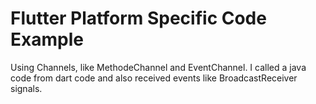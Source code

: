 # Flutter Platform Specific Code Example

Using Channels, like MethodeChannel and EventChannel.
I called a java code from dart code and also received events like BroadcastReceiver signals.

